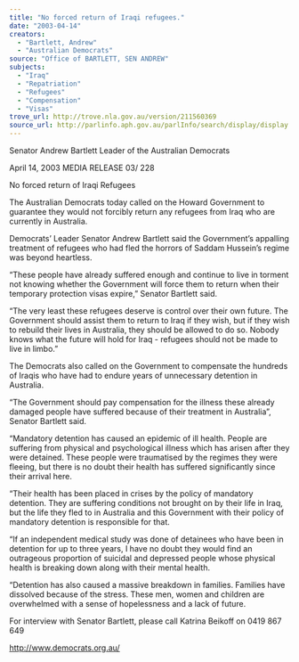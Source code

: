 ```yaml
---
title: "No forced return of Iraqi refugees."
date: "2003-04-14"
creators:
  - "Bartlett, Andrew"
  - "Australian Democrats"
source: "Office of BARTLETT, SEN ANDREW"
subjects:
  - "Iraq"
  - "Repatriation"
  - "Refugees"
  - "Compensation"
  - "Visas"
trove_url: http://trove.nla.gov.au/version/211560369
source_url: http://parlinfo.aph.gov.au/parlInfo/search/display/display.w3p;query=Id%3A%22media/pressrel/0W296%22
---
```


 

 Senator Andrew Bartlett   Leader of the Australian Democrats                                      

   April 14, 2003                        MEDIA RELEASE                           03/ 228                    

 No forced return of Iraqi Refugees   

 The Australian Democrats today called on the Howard Government to guarantee they would not  forcibly return any refugees from Iraq who are currently in Australia.     

 Democrats’ Leader Senator Andrew Bartlett said the Government’s appalling treatment of refugees  who had fled the horrors of Saddam Hussein’s regime was beyond heartless.   

 “These people have already suffered enough and continue to live in torment not knowing whether  the Government will force them to return when their temporary protection visas expire,” Senator  Bartlett said.   

 “The very least these refugees deserve is control over their own future.  The Government should  assist them to return to Iraq if they wish, but if they wish to rebuild their lives in Australia, they  should be allowed to do so.  Nobody knows what the future will hold for Iraq - refugees should not  be made to live in limbo.”   

 The Democrats also called on the Government to compensate the hundreds of Iraqis who have had  to endure years of unnecessary detention in Australia.   

 “The Government should pay compensation for the illness these already damaged people have  suffered because of their treatment in Australia”, Senator Bartlett said.   

 “Mandatory detention has caused an epidemic of ill health. People are suffering from physical and  psychological illness which has arisen after they were detained.  These people were traumatised by  the regimes they were fleeing, but there is no doubt their health has suffered significantly since their  arrival here.   

 “Their health has been placed in crises by the policy of mandatory detention. They are suffering  conditions not brought on by their life in Iraq, but the life they fled to in Australia and this  Government with their policy of mandatory detention is responsible for that.   

 “If an independent medical study was done of detainees who have been in detention for up to three  years, I have no doubt they would find an outrageous proportion of suicidal and depressed people  whose physical health is breaking down along with their mental health.     

 “Detention has also caused a massive breakdown in families. Families have dissolved because of  the stress. These men, women and children are overwhelmed with a sense of hopelessness and a  lack of future.    

 

 For interview with Senator Bartlett, please call Katrina Beikoff on 0419 867 649 

 

 http://www.democrats.org.au/ 

